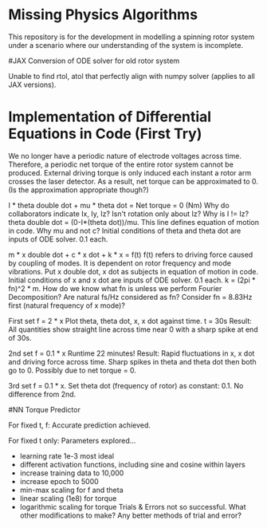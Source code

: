 # Missing Physics Algorithms

This repository is for the development in modelling a spinning rotor system under a scenario where our understanding of the system is incomplete.

#JAX Conversion of ODE solver for old rotor system

Unable to find rtol, atol that perfectly align with numpy solver (applies to all JAX versions). 

# Implementation of Differential Equations in Code (First Try) 

We no longer have a periodic nature of electrode voltages across time. Therefore, a periodic net torque of the entire rotor system cannot be produced. External driving torque is only induced each instant a rotor arm crosses the laser detector. As a result, net torque can be approximated to 0. (Is the approximation appropriate though?) 

I * theta double dot + mu * theta dot = Net torque = 0 (Nm)
Why do collaborators indicate Ix, Iy, Iz? Isn't rotation only about Iz? Why is I != Iz? 
theta double dot = (0-I*(theta dot))/mu. This line defines equation of motion in code. 
Why mu and not c? 
Initial conditions of theta and theta dot are inputs of ODE solver. 0.1 each. 

m * x double dot + c * x dot + k * x = f(t)
f(t) refers to driving force caused by coupling of modes. It is dependent on rotor frequency and mode vibrations. 
Put x double dot, x dot as subjects in equation of motion in code. 
Initial conditions of x and x dot are inputs of ODE solver. 0.1 each.
k = (2pi * fn)^2 * m. How do we know what fn is unless we perform Fourier Decomposition? 
Are natural fs/Hz considered as fn? 
Consider fn = 8.83Hz first (natural frequency of x mode)? 

First set f = 2 * x 
Plot theta, theta dot, x, x dot against time. t = 30s 
Result: All quantities show straight line across time near 0 with a sharp spike at end of 30s. 

2nd set f = 0.1 * x 
Runtime 22 minutes! 
Result: Rapid fluctuations in x, x dot and driving force across time. Sharp spikes in theta and theta dot then both go to 0. Possibly due to net torque = 0.

3rd set f = 0.1 * x. Set theta dot (frequency of rotor) as constant: 0.1. 
No difference from 2nd. 

#NN Torque Predictor 

For fixed t, f:
Accurate prediction achieved. 

For fixed t only: 
Parameters explored...
- learning rate 1e-3 most ideal
- different activation functions, including sine and cosine within layers
- increase training data to 10,000
- increase epoch to 5000
- min-max scaling for f and theta
- linear scaling (1e8) for torque
- logarithmic scaling for torque
Trials & Errors not so successful.
What other modifications to make? Any better methods of trial and error?  

